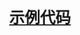 # [示例代码](https://github.com/Mdr-C-Tutorial/C/blob/main/%E6%AD%A3%E6%96%87/%E5%B0%8F%E7%A4%BA%E4%BE%8B/8.%20BMI%E6%B5%8B%E8%AF%95.c)
